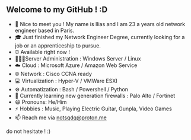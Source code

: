 ## Welcome to my GitHub ! :D

- 👋 Nice to meet you ! My name is Ilias and I am 23 a years old network engineer based in Paris.
- 🎓 Just finished my Network Engineer Degree, currently looking for a job or an apprenticeship to pursue.
- ⏰ Available right now !
- 👩🏻‍💻Server Administration : Windows Server / Linux
- ☁️ Cloud : Microsoft Azure / Amazon Web Service
- 🌐 Network : Cisco CCNA ready
- 💻 Virtualization : Hyper-V / VMWare ESXI
- ⚙️ Automatization : Bash / Powershell / Python
- 💪 Currently learning new generation firewalls : Palo Alto / Fortinet
- 😄 Pronouns: He/Him
- ⚡ Hobbies : Music, Playing Electric Guitar, Gunpla, Video Games
- 📫 Reach me via notsqdq@proton.me

do not hesitate ! :)
